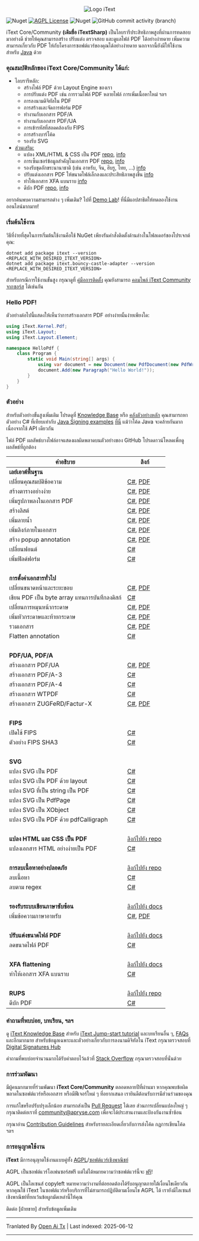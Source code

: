 <p align="center">
    <img src="https://raw.githubusercontent.com/itext/itext-dotnet/develop/assets/iText_Logo_Small.png" alt="Logo iText">
</p>

![Nuget](https://img.shields.io/nuget/v/itext7)
[![AGPL License](https://img.shields.io/badge/license-AGPL-blue.svg)](https://github.com/itext/itext7/blob/master/LICENSE.md)
![Nuget](https://img.shields.io/nuget/dt/itext7)
![GitHub commit activity (branch)](https://img.shields.io/github/commit-activity/m/itext/itext7-dotnet)

iText Core/Community **(เดิมชื่อ iTextSharp)** เป็นไลบรารีประสิทธิภาพสูงที่ผ่านการทดสอบมาอย่างดี ช่วยให้คุณสามารถสร้าง ปรับแต่ง ตรวจสอบ และดูแลไฟล์ PDF ได้อย่างง่ายดาย เพิ่มความสามารถเกี่ยวกับ PDF ให้กับโครงการซอฟต์แวร์ของคุณได้อย่างง่ายดาย นอกจากนี้ยังมีให้ใช้งานสำหรับ [Java](https://github.com/itext/itext7) ด้วย

### คุณสมบัติหลักของ iText Core/Community ได้แก่:

* ไลบรารีหลัก:
    * สร้างไฟล์ PDF ด้วย Layout Engine ของเรา
    * การปรับแต่ง PDF เช่น การรวมไฟล์ PDF หลายไฟล์ การเพิ่มเนื้อหาใหม่ ฯลฯ
    * การลงนามดิจิทัลใน PDF
    * การสร้างและจัดการฟอร์ม PDF
    * ทำงานกับเอกสาร PDF/A
    * ทำงานกับเอกสาร PDF/UA
    * การเข้ารหัสที่สอดคล้องกับ FIPS
    * การสร้างบาร์โค้ด
    * รองรับ SVG
* [ส่วนเสริม:][all products]
    * แปลง XML/HTML & CSS เป็น PDF [repo][pdfhtml], [info][pdfhtmlproduct]
    * การเซ็นเซอร์ข้อมูลสำคัญในเอกสาร PDF [repo][pdfsweep], [info][pdfsweepproduct]
    * รองรับชุดอักขระนานาชาติ (เช่น อาหรับ, จีน, ฮิบรู, ไทย, ...) [info][calligraph]
    * ปรับแต่งเอกสาร PDF ให้ขนาดไฟล์เล็กลงและประสิทธิภาพสูงขึ้น [info][optimizer]
    * ทำให้เอกสาร XFA แบนราบ [info][xfa]
    * ดีบัก PDF [repo][rups], [info][rupsproduct]

อยากค้นพบความสามารถต่าง ๆ เพิ่มเติม? ไปที่ [Demo Lab](https://itextpdf.com/demos)! ที่นี่มีแอปสาธิตให้ทดลองใช้งานออนไลน์มากมาย!

### เริ่มต้นใช้งาน

วิธีที่ง่ายที่สุดในการเริ่มต้นใช้งานคือใช้ NuGet เพียงรันคำสั่งติดตั้งด้านล่างในโฟลเดอร์ของโปรเจกต์คุณ:

```shell
dotnet add package itext --version <REPLACE_WITH_DESIRED_ITEXT_VERSION>
dotnet add package itext.bouncy-castle-adapter --version <REPLACE_WITH_DESIRED_ITEXT_VERSION>
```

สำหรับกรณีการใช้งานขั้นสูง กรุณาดูที่
[คู่มือการติดตั้ง](https://kb.itextpdf.com/home/it7kb/installation-guidelines)
คุณยังสามารถ [คอมไพล์ iText Community จากซอร์ส][building] ได้เช่นกัน

### Hello PDF!

ตัวอย่างต่อไปนี้แสดงให้เห็นว่าการสร้างเอกสาร PDF อย่างง่ายนั้นง่ายเพียงใด:

```csharp
using iText.Kernel.Pdf;
using iText.Layout;
using iText.Layout.Element;

namespace HelloPdf {
    class Program {
        static void Main(string[] args) {
            using var document = new Document(new PdfDocument(new PdfWriter("helloworld-pdf.pdf")));
            document.Add(new Paragraph("Hello World!"));
        }
    }
}
```

### ตัวอย่าง

สำหรับตัวอย่างขั้นสูงเพิ่มเติม โปรดดูที่ [Knowledge Base](https://kb.itextpdf.com/home/it7kb/examples) หรือ
[คลังตัวอย่างหลัก](https://github.com/itext/i7ns-samples) คุณสามารถหาตัวอย่าง C# ที่เทียบเท่ากับ
[Java Signing examples](https://github.com/itext/i7js-signing-examples) [ที่นี่](https://github.com/itext/itext-publications-samples-dotnet/tree/develop/itext/itext.publications)
แม้ว่าโค้ด Java จะคล้ายกันมากเนื่องจากใช้ API เดียวกัน

ไฟล์ PDF ผลลัพธ์บางไฟล์อาจแสดงผลผิดพลาดบนตัวอย่างของ GitHub โปรดดาวน์โหลดเพื่อดูผลลัพธ์ที่ถูกต้อง

| คำอธิบาย                                 | ลิงก์                                                                                                                                                                                                                                                                                                   |
|--------------------------------------------|--------------------------------------------------------------------------------------------------------------------------------------------------------------------------------------------------------------------------------------------------------------------------------------------------------|
| **เลย์เอาต์พื้นฐาน**                      |                                                                                                                                                                                                                                                                                                        |
| เปลี่ยนคุณสมบัติข้อความ                   | [C#](https://github.com/itext/itext-publications-samples-dotnet/blob/master/itext/itext.samples/itext/samples/sandbox/layout/ParagraphTextWithStyle.cs), [PDF](https://github.com/itext/itext-publications-samples-dotnet/blob/master/itext/itext.samples/cmpfiles/sandbox/layout/cmp_paragraphTextWithStyle.pdf)                                |
| สร้างตารางอย่างง่าย                       | [C#](https://github.com/itext/itext-publications-samples-dotnet/blob/master/itext/itext.samples/itext/samples/sandbox/tables/SimpleTable9.cs),  [PDF](https://github.com/itext/itext-publications-samples-dotnet/blob/master/itext/itext.samples/cmpfiles/sandbox/tables/cmp_simple_table9.pdf)                                                  |
| เพิ่มรูปภาพลงในเอกสาร PDF                | [C#](https://github.com/itext/itext-publications-samples-dotnet/blob/master/itext/itext.samples/itext/samples/sandbox/images/MultipleImages.cs), [PDF](https://github.com/itext/itext-publications-samples-dotnet/blob/master/itext/itext.samples/cmpfiles/sandbox/images/cmp_multiple_images.pdf)                                               |
| สร้างลิสต์                                | [C#](https://github.com/itext/itext-publications-samples-dotnet/blob/master/itext/itext.samples/itext/samples/sandbox/objects/NestedLists.cs), [PDF](https://github.com/itext/itext-publications-samples-dotnet/blob/master/itext/itext.samples/cmpfiles/sandbox/objects/cmp_nested_list.pdf)                                                    |                                                                                                                                                                                                      
| เพิ่มลายน้ำ                                | [C#](https://github.com/itext/itext-publications-samples-dotnet/blob/master/itext/itext.samples/itext/samples/sandbox/events/Watermarking.cs),  [PDF](https://github.com/itext/itext-publications-samples-dotnet/blob/master/itext/itext.samples/cmpfiles/sandbox/events/cmp_watermarkings.pdf)                                                  |
| เพิ่มลิงก์ภายในเอกสาร                     | [C#](https://github.com/itext/itext-publications-samples-dotnet/blob/master/itext/itext.samples/itext/samples/sandbox/annotations/AddLinkAnnotation5.cs),  [PDF](https://github.com/itext/itext-publications-samples-dotnet/blob/master/itext/itext.samples/cmpfiles/sandbox/annotations/cmp_add_link_annotation5.pdf)                           |
| สร้าง popup annotation                     | [C#](https://github.com/itext/itext-publications-samples-dotnet/blob/master/itext/itext.samples/itext/samples/sandbox/annotations/MovePopup.cs),  [PDF](https://github.com/itext/itext-publications-samples-dotnet/blob/master/itext/itext.samples/cmpfiles/sandbox/annotations/cmp_move_popup.pdf)                                              |
| เปลี่ยนฟอนต์                               | [C#](https://github.com/itext/itext-publications-samples-dotnet/blob/master/itext/itext.samples/itext/samples/sandbox/layout/ParagraphTextWithStyle.cs)                                                                                                                                                                     |
| เพิ่มฟิลด์ฟอร์ม                            | [C#](https://kb.itextpdf.com/home/it7kb/examples/forms-in-itext-core-8-0-0)                                                                                                                                                                                                                            |
 <br>                                       |                                                                                                                                                                                                                                                                                                        |
| **การตั้งค่าเอกสารทั่วไป**                |                                                                                                                                                                                                                                                                                                        |
| เปลี่ยนขนาดหน้าและระยะขอบ                 | [C#](https://github.com/itext/itext-publications-samples-dotnet/blob/master/itext/itext.samples/itext/samples/sandbox/layout/PageSizeAndMargins.cs),  [PDF](https://github.com/itext/itext-publications-samples-dotnet/blob/master/itext/itext.samples/cmpfiles/sandbox/layout/cmp_pageSizeAndMargins.pdf)                                       |
| เขียน PDF เป็น byte array แทนการบันทึกลงดิสก์ | [C#](https://stackoverflow.com/a/67411657/10015628)                                                                                                                                                                                                                                                    |
| เปลี่ยนการหมุนหน้ากระดาษ                  | [C#](https://github.com/itext/itext-publications-samples-dotnet/blob/master/itext/itext.samples/itext/samples/sandbox/events/PageRotation.cs),  [PDF](https://github.com/itext/itext-publications-samples-dotnet/blob/master/itext/itext.samples/cmpfiles/sandbox/events/cmp_page_rotation.pdf)                                                  |
| เพิ่มหัวกระดาษและท้ายกระดาษ               | [C#](https://github.com/itext/itext-publications-samples-dotnet/blob/master/itext/itext.samples/itext/samples/sandbox/events/TextFooter.cs),  [PDF](https://github.com/itext/itext-publications-samples-dotnet/blob/master/itext/itext.samples/cmpfiles/sandbox/events/cmp_text_footer.pdf)                                                      |
| รวมเอกสาร                                  | [C#](https://github.com/itext/itext-publications-samples-dotnet/blob/master/itext/itext.samples/itext/samples/sandbox/merge/AddCover1.cs),  [PDF](https://github.com/itext/itext-publications-samples-dotnet/blob/master/itext/itext.samples/cmpfiles/sandbox/merge/cmp_add_cover.pdf)                                                           |
| Flatten annotation                         | [C#](https://kb.itextpdf.com/home/it7kb/examples/high-level-annotation-flattening)                                                                                                                                                                                                                     |
| <br>                                       |                                                                                                                                                                                                                                                                                                        |
| **PDF/UA, PDF/A**                          |                                                                                                                                                                                                                                                                                                        |
| สร้างเอกสาร PDF/UA                        | [C#](https://github.com/itext/itext-publications-samples-dotnet/blob/master/itext/itext.samples/itext/samples/sandbox/pdfua/PdfUA.cs),  [PDF](https://github.com/itext/itext-publications-samples-dotnet/blob/master/itext/itext.samples/cmpfiles/sandbox/pdfua/cmp_pdf_ua.pdf)                                                                  |
| สร้างเอกสาร PDF/A-3                       | [C#](https://github.com/itext/itext-publications-samples-dotnet/blob/master/itext/itext.samples/itext/samples/sandbox/pdfa/PdfA3.cs)                                                                                                                                                                                        |
| สร้างเอกสาร PDF/A-4                       | [C#](https://github.com/itext/itext-publications-samples-dotnet/blob/master/itext/itext.samples/itext/samples/sandbox/pdfa/PdfA4.cs)                                                                                                                                                                   |
| สร้างเอกสาร WTPDF                         | [C#](https://github.com/itext/itext-publications-samples-dotnet/blob/master/itext/itext.samples/itext/samples/sandbox/pdfua/Wtpdf.cs)                                                                                                                                                                  |
| สร้างเอกสาร ZUGFeRD/Factur-X              | [C#](https://github.com/itext/itext-publications-samples-dotnet/blob/master/itext/itext.samples/itext/samples/sandbox/zugferd/BasicSample.cs), [PDF](https://github.com/itext/itext-publications-samples-dotnet/blob/master/itext/itext.samples/cmpfiles/sandbox/zugferd/cmp_invoice_with_zugferd.pdf) |
| <br>                                       |                                                                                                                                                                                                                                                                                                        |
| **FIPS**                                   |                                                                                                                                                                                                                                                                                                        |
| เปิดใช้ FIPS                               | [C#](https://kb.itextpdf.com/home/it7kb/releases/release-itext-core-8-0-0/breaking-changes-for-itext-core-8-0-0/bouncy-castle-changes)                                                                                                                                                                 |
| ตัวอย่าง FIPS SHA3                        | [C#](https://kb.itextpdf.com/home/it7kb/examples/fips-sha3-examples-for-itext-core-8-0-0)                                                                                                                                                                                                              |
| <br>                                       |                                                                                                                                                                                                                                                                                                        |
| **SVG**                                    |                                                                                                                                                                                                                                                                                                        |
| แปลง SVG เป็น PDF                          | [C#](https://github.com/itext/itext-publications-samples-dotnet/blob/master/itext/itext.samples/itext/samples/sandbox/svg/ConvertSvgToPdf.cs)                                                                                                                                                        |
| แปลง SVG เป็น PDF ด้วย layout              | [C#](https://github.com/itext/itext-publications-samples-dotnet/blob/master/itext/itext.samples/itext/samples/sandbox/svg/ConvertSvgToLayoutImage.cs)                                                                                                                                                |
| แปลง SVG ที่เป็น string เป็น PDF           | [C#](https://github.com/itext/itext-publications-samples-dotnet/blob/master/itext/itext.samples/itext/samples/sandbox/svg/ConvertSvgStringToPdf.cs)                                                                                                                                                  |
| แปลง SVG เป็น PdfPage                      | [C#](https://github.com/itext/itext-publications-samples-dotnet/blob/master/itext/itext.samples/itext/samples/sandbox/svg/ConvertSvgToPdfPage.cs)                                                                                                                                                    |
| แปลง SVG เป็น XObject                      | [C#](https://github.com/itext/itext-publications-samples-dotnet/blob/master/itext/itext.samples/itext/samples/sandbox/svg/ConvertSvgToXObject.cs)                                                                                                                                                    |
| แปลง SVG เป็น PDF ด้วย pdfCalligraph       | [C#](https://github.com/itext/itext-publications-samples-dotnet/blob/master/itext/itext.samples/itext/samples/sandbox/svg/ConvertSvgToPdfWithPdfCalligraph.cs)                                                                                                                                       |
| <br>                                       |                                                                                                                                                                                                                                                                                                        |
| **แปลง HTML และ CSS เป็น PDF**             | [ลิงก์ไปยัง repo](https://github.com/itext/i7j-pdfhtml)                                                                                                                                                                                                                                               |
| แปลงเอกสาร HTML อย่างง่ายเป็น PDF         | [C#](https://kb.itextpdf.com/home/it7kb/ebooks/itext-7-converting-html-to-pdf-with-pdfhtml)                                                                                                                                                                                                            |
| <br>                                       |                                                                                                                                                                                                                                                                                                        |
| **การลบเนื้อหาอย่างปลอดภัย**              | [ลิงก์ไปยัง repo](https://github.com/itext/i7j-pdfsweep)                                                                                                                                                                                                                                              |
| ลบเนื้อหา                                  | [C#](https://kb.itextpdf.com/home/it7kb/examples/removing-content-with-pdfsweep)                                                                                                                                                                                                                       |
| ลบตาม regex                                | [C#](https://itextpdf.com/products/pdf-redaction-pdfsweep)                                                                                                                                                                                                                                             |
| <br>                                       |                                                                                                                                                                                                                                                                                                        |
| **รองรับระบบเขียนภาษาซับซ้อน**           | [ลิงก์ไปยัง docs](https://itextpdf.com/products/pdfcalligraph)                                                                                                                                                                                                                                         |
| เพิ่มข้อความภาษาอาหรับ                     | [C#](https://github.com/itext/itext-publications-samples-dotnet/blob/master/itext/itext.samples/itext/samples/sandbox/typography/arabic/ArabicWordSpacing.cs), [PDF](https://github.com/itext/itext-publications-samples-dotnet/blob/master/itext/itext.samples/cmpfiles/sandbox/typography/cmp_ArabicWordSpacing.pdf)                           |
| <br>                                       |                                                                                                                                                                                                                                                                                                        |
| **ปรับแต่งขนาดไฟล์ PDF**                  | [ลิงก์ไปยัง docs](https://itextpdf.com/products/compress-pdf-pdfoptimizer)                                                                                                                                                                                                                             |
| ลดขนาดไฟล์ PDF                             | [C#](https://itextpdf.com/products/compress-pdf-pdfoptimizer)                                                                                                                                                                                                                                          |
| <br>                                       |                                                                                                                                                                                                                                                                                                        |
| **XFA flattening**                         | [ลิงก์ไปยัง docs](https://itextpdf.com/products/flatten-pdf-pdfxfa)                                                                                                                                                                                                                                   |
| ทำให้เอกสาร XFA แบนราบ                     | [C#](https://itextpdf.com/products/flatten-pdf-pdfxfa)                                                                                                                                                                                                                                                 |
| <br>                                       |                                                                                                                                                                                                                                                                                                        |
| **RUPS**                                   | [ลิงก์ไปยัง repo](https://github.com/itext/i7j-rups)                                                                                                                                                                                                                                                  |
| ดีบัก PDF                                  | [C#](https://github.com/itext/i7j-rups/releases/latest)                                                                                                                                                                                                                                                |

### คำถามที่พบบ่อย, บทเรียน, ฯลฯ ###

ดู [iText Knowledge Base](https://kb.itextpdf.com)
สำหรับ [iText Jump-start tutorial](https://kb.itextpdf.com/home/it7kb/ebooks/itext-jump-start-tutorial-for-net) และบทเรียนอื่น ๆ,
[FAQs](https://kb.itextpdf.com/home/it7kb/faq) และอีกมากมาย สำหรับข้อมูลเฉพาะและตัวอย่างเกี่ยวกับการลงนามดิจิทัลใน iText กรุณาตรวจสอบที่
[Digital Signatures Hub](https://kb.itextpdf.com/home/it7kb/digital-signatures-hub)

คำถามที่พบบ่อยจำนวนมากได้รับคำตอบไว้แล้วที่
[Stack Overflow](https://stackoverflow.com/questions/tagged/itext+itext7) กรุณาตรวจสอบที่นั่นด้วย

### การร่วมพัฒนา

มีผู้คนมากมายที่ร่วมพัฒนา **iText Core/Community** ตลอดหลายปีที่ผ่านมา หากคุณพบข้อผิดพลาดในซอฟต์แวร์หรือเอกสาร หรือมีฟีเจอร์ใหม่ ๆ ที่อยากเสนอ เรายินดีต้อนรับการมีส่วนร่วมของคุณ

การแก้ไขหรือปรับปรุงเล็กน้อย สามารถส่งเป็น [Pull Request](https://github.com/itext/itext7-dotnet/pulls) ได้เลย ส่วนการเปลี่ยนแปลงใหญ่ ๆ กรุณาติดต่อเราที่ community@apryse.com เพื่อจะได้ประสานงานและป้องกันงานซ้ำซ้อน

กรุณาอ่าน [Contribution Guidelines][contributing] สำหรับรายละเอียดเกี่ยวกับการส่งโค้ด กฎการเขียนโค้ด ฯลฯ

### การอนุญาตใช้งาน

**iText** มีการอนุญาตใช้งานแบบคู่ทั้ง [AGPL][agpl]/[ซอฟต์แวร์เชิงพาณิชย์][sales]

AGPL เป็นซอฟต์แวร์โอเพ่นซอร์สฟรี แต่ไม่ได้หมายความว่าซอฟต์แวร์นี้จะ [ฟรี][gratis]!

AGPL เป็นไลเซนส์ copyleft หมายความว่างานที่ต่อยอดต้องได้รับอนุญาตภายใต้เงื่อนไขเดียวกัน หากคุณใช้ iText ในซอฟต์แวร์หรือบริการที่ไม่สามารถปฏิบัติตามเงื่อนไข AGPL ได้ เรายังมีไลเซนส์เชิงพาณิชย์ที่ยกเว้นข้อผูกมัดเหล่านี้ให้คุณ

ติดต่อ [ฝ่ายขาย] สำหรับข้อมูลเพิ่มเติม

[agpl]: LICENSE.md

[building]: BUILDING.md

[contributing]: CONTRIBUTING.md

[layoutMd]: layout/README.md

[itext]: https://itextpdf.com/

[github]: https://github.com/itext/itext7

[latest]: https://github.com/itext/itext7/releases/latest

[sales]: https://itextpdf.com/sales

[gratis]: https://en.wikipedia.org/wiki/Gratis_versus_libre

[rups]: https://github.com/itext/i7j-rups

[pdfhtml]: https://github.com/itext/i7n-pdfhtml

[pdfsweep]: https://github.com/itext/i7n-pdfsweep

[itext7net]: https://github.com/itext/itext7-dotnet
[pdfsweepproduct]: https://itextpdf.com/products/pdf-redaction-pdfsweep

[optimizer]: https://itextpdf.com/products/compress-pdf-pdfoptimizer

[all products]: https://itextpdf.com/products

[pdfhtmlproduct]: https://itextpdf.com/products/itext-pdf-html

[xfa]: https://itextpdf.com/products/flatten-pdf-pdfxfa

[rupsproduct]: https://itextpdf.com/products/rups

[calligraph]: https://itextpdf.com/products/pdfcalligraph

---

Tranlated By [Open Ai Tx](https://github.com/OpenAiTx/OpenAiTx) | Last indexed: 2025-06-12

---